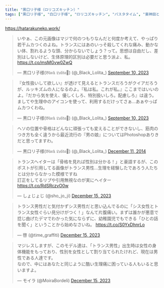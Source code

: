 ```yaml
---
title: "黒口リ子様（ロリコズキッチン）"
tags: ["黒口リ子様", "白口リ子様", "ロリコズキッチン", "パスタタイム", "東神田とろ肉カレー", "はたらくねこ"]
---
```


https://hatarakuneko.work/

<blockquote class="twitter-tweet"><p lang="ja" dir="ltr">いやぁ、この元画像はマジで何のつもりなんだと何度か考えて、やっぱり若干ムカつくのよね。トランスにはあのいっそ殺してくれな痛み、動かない体、割れるような頭、分からないでしょう？って。思想は自由だし、差別はしないけど、生体原理的区別は必要だと思う派よ、私。 <a href="https://t.co/msMGvw0ZwQ">https://t.co/msMGvw0ZwQ</a></p>&mdash; 黒口リ子様(𝔅𝔩𝔞𝔠𝔨 𝔏𝔬𝔩𝔦𝔱𝔞🥀) (@_Black_Lolita_) <a href="https://twitter.com/_Black_Lolita_/status/1700872375129297273?ref_src=twsrc%5Etfw">September 10, 2023</a></blockquote> <script async src="https://platform.twitter.com/widgets.js" charset="utf-8"></script> 

<blockquote class="twitter-tweet"><p lang="ja" dir="ltr">『女性扱いして欲しい』が透けて見えるとトランスだろうがクイアだろうが、ルッキズムの人になるのよ。『私は私。これが私。』ここまではいいのよ。『だから気を使え、優しくしろ、特別扱いしろ。配慮しろ』は違う。ましてや生理中のアイコンを使って、利用するだけってさぁ…あぁやっぱムカつくわね。</p>&mdash; 黒口リ子様(𝔅𝔩𝔞𝔠𝔨 𝔏𝔬𝔩𝔦𝔱𝔞🥀) (@_Black_Lolita_) <a href="https://twitter.com/_Black_Lolita_/status/1700875200487940113?ref_src=twsrc%5Etfw">September 10, 2023</a></blockquote> <script async src="https://platform.twitter.com/widgets.js" charset="utf-8"></script> 

<blockquote class="twitter-tweet"><p lang="ja" dir="ltr">ヘソの位置や骨格はどんなに頑張っても変えることができないし、筋肉のつき方も全く違うから最近流行の『男の娘』についてはPhotoshopありきだと思ってますわ。</p>&mdash; 黒口リ子様(𝔅𝔩𝔞𝔠𝔨 𝔏𝔬𝔩𝔦𝔱𝔞🥀) (@_Black_Lolita_) <a href="https://twitter.com/_Black_Lolita_/status/542841247950315520?ref_src=twsrc%5Etfw">December 11, 2014</a></blockquote> <script async src="https://platform.twitter.com/widgets.js" charset="utf-8"></script> 

<blockquote class="twitter-tweet"><p lang="ja" dir="ltr">トランスヘイターは「骨格を見れば性別は分かる！」と豪語するが、このポストが引用してる画像がトランス男性…生理を経験したであろう人たちとは分からなかった模様ですね<br>訂正をしてるリプや引用無視なのが実にヘイター <a href="https://t.co/RdSRczvO0w">https://t.co/RdSRczvO0w</a></p>&mdash; しょじょじ (@sho_jo_ji) <a href="https://twitter.com/sho_jo_ji/status/1735478761938948525?ref_src=twsrc%5Etfw">December 15, 2023</a></blockquote> <script async src="https://platform.twitter.com/widgets.js" charset="utf-8"></script> 

<blockquote class="twitter-tweet"><p lang="ja" dir="ltr">トランス男性だと気付かずシス男性だと思い込んでるのに「シス女性とトランス女性ぐらい見分けがつく！」なんて片腹痛い。まずは誰かが悪意で捻じ曲げたデマでわかった気にならずに、幼稚園児でもできる「ひとの話を聞く」ということから始めなさいね。 <a href="https://t.co/S0YxDhnrLo">https://t.co/S0YxDhnrLo</a></p>&mdash; 啓 (@time_graffiti) <a href="https://twitter.com/time_graffiti/status/1735591828655903160?ref_src=twsrc%5Etfw">December 15, 2023</a></blockquote> <script async src="https://platform.twitter.com/widgets.js" charset="utf-8"></script> 

<blockquote class="twitter-tweet"><p lang="ja" dir="ltr">マジレスしますが、このモデル達は、「トランス男性」出生時は女性の身体機能をもっており、性別を女性として割り当てられたけれど、現在は男性である人達です。<br>なので、中にはあなたと同じように酷い生理痛に困っている人もいると思いますよ。</p>&mdash; モイラ (@MoiraBordeli) <a href="https://twitter.com/MoiraBordeli/status/1735475804321234983?ref_src=twsrc%5Etfw">December 15, 2023</a></blockquote> <script async src="https://platform.twitter.com/widgets.js" charset="utf-8"></script> 